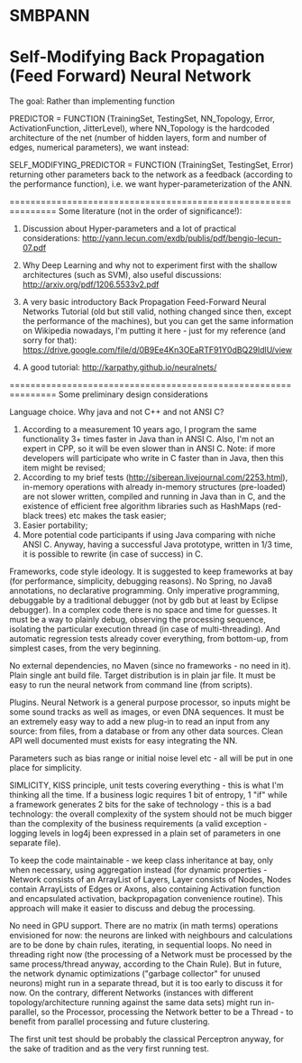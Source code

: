 # SMBPANN
Self-Modifying Back Propagation (Feed Forward) Neural Network 
===============================================================
The goal:
Rather than implementing function

PREDICTOR = FUNCTION (TrainingSet, TestingSet, NN_Topology, Error, ActivationFunction, JitterLevel),
where NN_Topology is the hardcoded architecture of the net (number of hidden layers, form and number of edges, numerical parameters),
we want instead:

SELF_MODIFYING_PREDICTOR = FUNCTION (TrainingSet, TestingSet, Error)
returning other parameters back to the network as a feedback (according to the performance function), i.e. we want hyper-parameterization of the ANN.

===============================================================
Some literature (not in the order of significance!):

1) Discussion about Hyper-parameters and a lot of practical considerations: 
http://yann.lecun.com/exdb/publis/pdf/bengio-lecun-07.pdf

2) Why Deep Learning and why not to experiment first with the shallow architectures (such as SVM), also useful discussions:
http://arxiv.org/pdf/1206.5533v2.pdf

3) A very basic introductory Back Propagation Feed-Forward Neural Networks Tutorial (old but still valid, nothing changed since then, except the performance of the machines), but you can get the same information on Wikipedia nowadays, I'm putting it here - just for my reference (and sorry for that): https://drive.google.com/file/d/0B9Ee4Kn3OEaRTF91Y0dBQ29ldlU/view

4) A good tutorial: http://karpathy.github.io/neuralnets/

===============================================================
Some preliminary design considerations

Language choice. Why java and not C++ and not ANSI C?
1) According to a measurement 10 years ago, I program the same functionality 3+ times faster in Java than in ANSI C. 
Also, I'm not an expert in CPP, so it will be even slower than in ANSI C.
Note: if more developers will participate who write in C faster than in Java, then this item might be revised;
2) According to my brief tests (http://siberean.livejournal.com/2253.html), in-memory operations with already in-memory structures (pre-loaded) are not slower written, compiled and running in Java than in C, and the existence of efficient free algorithm libraries such as HashMaps (red-black trees) etc makes the task easier;
3) Easier portability;
4) More potential code participants if using Java comparing with niche ANSI C.
Anyway, having a successful Java prototype, written in 1/3 time, it is possible to rewrite (in case of success) in C.

Frameworks, code style ideology.
It is suggested to keep frameworks at bay (for performance, simplicity, debugging reasons). No Spring, no Java8 annotations, no declarative programming. Only imperative programming, debuggable by a traditional debugger (not by gdb but at least by Eclipse debugger). In a complex code there is no space and time for guesses. It must be a way to plainly debug, observing the processing sequence, isolating the particular execution thread (in case of multi-threading). And automatic regression tests already cover everything, from bottom-up, from simplest cases, from the very beginning.

No external dependencies, no Maven (since no frameworks - no need in it). Plain single ant build file. Target distribution is in plain jar file. It must be easy to run the neural network from command line (from scripts).

Plugins. Neural Network is a general purpose processor, so inputs might be some sound tracks as well as images, 
or even DNA sequences. It must be an extremely easy way to add a new plug-in to read an input from any source: from files, from a database or from any other data sources. Clean API well documented must exists for easy integrating the NN.

Parameters such as bias range or initial noise level etc - all will be put in one place for simplicity.

SIMLICITY, KISS principle, unit tests covering everything - this is what I'm thinking all the time. If a business logic requires 1 bit of entropy, 1 "if" while a framework generates 2 bits for the sake of technology - this is a bad technology: the overall complexity of the system should not be much bigger than the complexity of the business requirements (a valid exception - logging levels in log4j been expressed in a plain set of parameters in one separate file).

To keep the code maintainable - we keep class inheritance at bay, only when necessary, using aggregation instead (for dynamic properties - Network consists of an ArrayList of Layers, Layer consists of Nodes, Nodes contain ArrayLists of Edges or Axons, also containing Activation function and encapsulated activation, backpropagation convenience routine). This approach will make it easier to discuss and debug the processing. 

No need in GPU support. There are no matrix (in math terms) operations envisioned for now: the neurons are linked with neighbours and calculations are to be done by chain rules, iterating, in sequential loops. No need in threading right now (the processing of a Network must be processed by the same process/thread anyway, according to the Chain Rule). But in future, the network dynamic optimizations ("garbage collector" for unused neurons) might run in a separate thread, but it is too early to discuss it for now. On the contrary, different Networks (instances with different topology/architecture running against the same data sets) might run in-parallel, so the Processor, processing the Network better to be a Thread - to benefit from parallel processing and future clustering.

The first unit test should be probably the classical Perceptron anyway, for the sake of tradition and as the very first running test.

